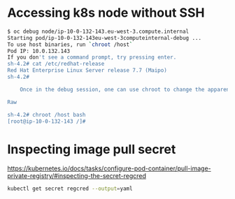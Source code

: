 # Accessing k8s node without SSH

```sh
$ oc debug node/ip-10-0-132-143.eu-west-3.compute.internal
Starting pod/ip-10-0-132-143eu-west-3computeinternal-debug ...
To use host binaries, run `chroot /host`
Pod IP: 10.0.132.143
If you don't see a command prompt, try pressing enter.
sh-4.2# cat /etc/redhat-release 
Red Hat Enterprise Linux Server release 7.7 (Maipo)
sh-4.2#

    Once in the debug session, one can use chroot to change the apparent root directory to the one of the underlying host:

Raw

sh-4.2# chroot /host bash
[root@ip-10-0-132-143 /]#  
```

# Inspecting image pull secret
https://kubernetes.io/docs/tasks/configure-pod-container/pull-image-private-registry/#inspecting-the-secret-regcred
```sh
kubectl get secret regcred --output=yaml
```
